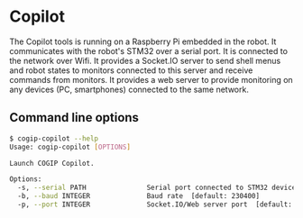 # Copilot

The Copilot tools is running on a Raspberry Pi embedded in the robot.
It communicates with the robot's STM32 over a serial port.
It is connected to the network over Wifi.
It provides a Socket.IO server to send shell menus and robot states to monitors connected
to this server and receive commands from monitors.
It provides a web server to provide monitoring on any devices (PC, smartphones)
connected to the same network.

## Command line options

```bash
$ cogip-copilot --help
Usage: cogip-copilot [OPTIONS]

Launch COGIP Copilot.

Options:
  -s, --serial PATH               Serial port connected to STM32 device  [default: /dev/ttyUSB0]
  -b, --baud INTEGER              Baud rate  [default: 230400]
  -p, --port INTEGER              Socket.IO/Web server port  [default: 80]
```
